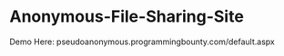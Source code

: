Anonymous-File-Sharing-Site
===========================
Demo Here: pseudoanonymous.programmingbounty.com/default.aspx
